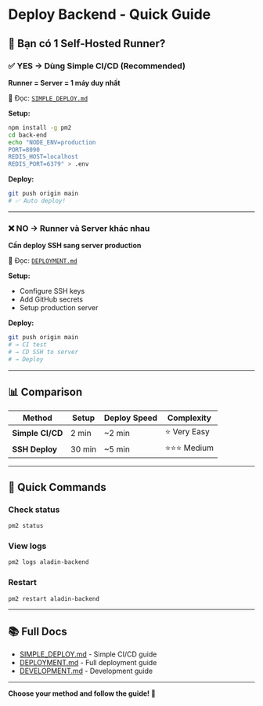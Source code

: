 # Deploy Backend - Quick Guide

## 🎯 Bạn có 1 Self-Hosted Runner?

### ✅ **YES** → Dùng Simple CI/CD (Recommended)

**Runner = Server = 1 máy duy nhất**

📖 Đọc: [`SIMPLE_DEPLOY.md`](./SIMPLE_DEPLOY.md)

**Setup:**
```bash
npm install -g pm2
cd back-end
echo "NODE_ENV=production
PORT=8090
REDIS_HOST=localhost
REDIS_PORT=6379" > .env
```

**Deploy:**
```bash
git push origin main
# ✅ Auto deploy!
```

---

### ❌ **NO** → Runner và Server khác nhau

**Cần deploy SSH sang server production**

📖 Đọc: [`DEPLOYMENT.md`](./DEPLOYMENT.md)

**Setup:**
- Configure SSH keys
- Add GitHub secrets
- Setup production server

**Deploy:**
```bash
git push origin main
# → CI test
# → CD SSH to server
# → Deploy
```

---

## 📊 Comparison

| Method | Setup | Deploy Speed | Complexity |
|--------|-------|--------------|------------|
| **Simple CI/CD** | 2 min | ~2 min | ⭐ Very Easy |
| **SSH Deploy** | 30 min | ~5 min | ⭐⭐⭐ Medium |

---

## 🚀 Quick Commands

### Check status
```bash
pm2 status
```

### View logs
```bash
pm2 logs aladin-backend
```

### Restart
```bash
pm2 restart aladin-backend
```

---

## 📚 Full Docs

- [SIMPLE_DEPLOY.md](./SIMPLE_DEPLOY.md) - Simple CI/CD guide
- [DEPLOYMENT.md](./DEPLOYMENT.md) - Full deployment guide
- [DEVELOPMENT.md](./DEVELOPMENT.md) - Development guide

---

**Choose your method and follow the guide! 🎉**



